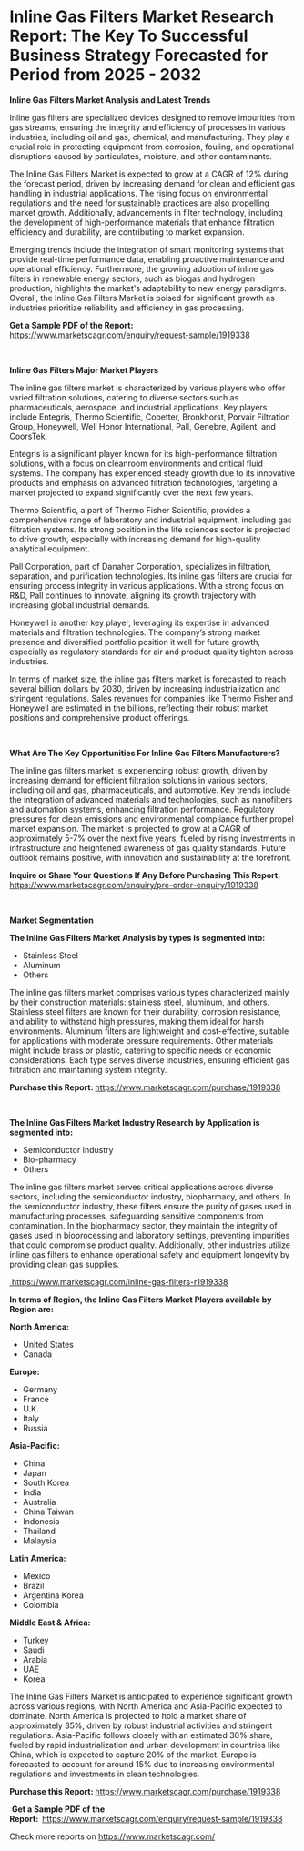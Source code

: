 <p><h1>Inline Gas Filters Market Research Report: The Key To Successful Business Strategy Forecasted for Period from 2025 - 2032</h1></p><p><strong>Inline Gas Filters Market Analysis and Latest Trends</strong></p>
<p><p>Inline gas filters are specialized devices designed to remove impurities from gas streams, ensuring the integrity and efficiency of processes in various industries, including oil and gas, chemical, and manufacturing. They play a crucial role in protecting equipment from corrosion, fouling, and operational disruptions caused by particulates, moisture, and other contaminants.</p><p>The Inline Gas Filters Market is expected to grow at a CAGR of 12% during the forecast period, driven by increasing demand for clean and efficient gas handling in industrial applications. The rising focus on environmental regulations and the need for sustainable practices are also propelling market growth. Additionally, advancements in filter technology, including the development of high-performance materials that enhance filtration efficiency and durability, are contributing to market expansion.</p><p>Emerging trends include the integration of smart monitoring systems that provide real-time performance data, enabling proactive maintenance and operational efficiency. Furthermore, the growing adoption of inline gas filters in renewable energy sectors, such as biogas and hydrogen production, highlights the market's adaptability to new energy paradigms. Overall, the Inline Gas Filters Market is poised for significant growth as industries prioritize reliability and efficiency in gas processing.</p></p>
<p><strong>Get a Sample PDF of the Report:&nbsp;</strong> <a href="https://www.marketscagr.com/enquiry/request-sample/1919338?utm_campaign=3271&utm_medium=2&utm_source=Github&utm_content=ia&utm_term=10042025&utm_id=inline-gas-filters">https://www.marketscagr.com/enquiry/request-sample/1919338</a></p>
<p>&nbsp;</p>
<p><strong>Inline Gas Filters Major Market Players</strong></p>
<p><p>The inline gas filters market is characterized by various players who offer varied filtration solutions, catering to diverse sectors such as pharmaceuticals, aerospace, and industrial applications. Key players include Entegris, Thermo Scientific, Cobetter, Bronkhorst, Porvair Filtration Group, Honeywell, Well Honor International, Pall, Genebre, Agilent, and CoorsTek.</p><p>Entegris is a significant player known for its high-performance filtration solutions, with a focus on cleanroom environments and critical fluid systems. The company has experienced steady growth due to its innovative products and emphasis on advanced filtration technologies, targeting a market projected to expand significantly over the next few years.</p><p>Thermo Scientific, a part of Thermo Fisher Scientific, provides a comprehensive range of laboratory and industrial equipment, including gas filtration systems. Its strong position in the life sciences sector is projected to drive growth, especially with increasing demand for high-quality analytical equipment.</p><p>Pall Corporation, part of Danaher Corporation, specializes in filtration, separation, and purification technologies. Its inline gas filters are crucial for ensuring process integrity in various applications. With a strong focus on R&D, Pall continues to innovate, aligning its growth trajectory with increasing global industrial demands.</p><p>Honeywell is another key player, leveraging its expertise in advanced materials and filtration technologies. The company’s strong market presence and diversified portfolio position it well for future growth, especially as regulatory standards for air and product quality tighten across industries.</p><p>In terms of market size, the inline gas filters market is forecasted to reach several billion dollars by 2030, driven by increasing industrialization and stringent regulations. Sales revenues for companies like Thermo Fisher and Honeywell are estimated in the billions, reflecting their robust market positions and comprehensive product offerings.</p></p>
<p>&nbsp;</p>
<p><strong>What Are The Key Opportunities For Inline Gas Filters Manufacturers?</strong></p>
<p><p>The inline gas filters market is experiencing robust growth, driven by increasing demand for efficient filtration solutions in various sectors, including oil and gas, pharmaceuticals, and automotive. Key trends include the integration of advanced materials and technologies, such as nanofilters and automation systems, enhancing filtration performance. Regulatory pressures for clean emissions and environmental compliance further propel market expansion. The market is projected to grow at a CAGR of approximately 5-7% over the next five years, fueled by rising investments in infrastructure and heightened awareness of gas quality standards. Future outlook remains positive, with innovation and sustainability at the forefront.</p></p>
<p><strong>Inquire or Share Your Questions If Any Before Purchasing This Report:</strong> <a href="https://www.marketscagr.com/enquiry/pre-order-enquiry/1919338?utm_campaign=3271&utm_medium=2&utm_source=Github&utm_content=ia&utm_term=10042025&utm_id=inline-gas-filters">https://www.marketscagr.com/enquiry/pre-order-enquiry/1919338</a></p>
<p>&nbsp;</p>
<p><strong>Market Segmentation</strong></p>
<p><strong>The Inline Gas Filters Market Analysis by types is segmented into:</strong></p>
<p><ul><li>Stainless Steel</li><li>Aluminum</li><li>Others</li></ul></p>
<p><p>The inline gas filters market comprises various types characterized mainly by their construction materials: stainless steel, aluminum, and others. Stainless steel filters are known for their durability, corrosion resistance, and ability to withstand high pressures, making them ideal for harsh environments. Aluminum filters are lightweight and cost-effective, suitable for applications with moderate pressure requirements. Other materials might include brass or plastic, catering to specific needs or economic considerations. Each type serves diverse industries, ensuring efficient gas filtration and maintaining system integrity.</p></p>
<p><strong>Purchase this Report:&nbsp;</strong><a href="https://www.marketscagr.com/purchase/1919338?utm_campaign=3271&utm_medium=2&utm_source=Github&utm_content=ia&utm_term=10042025&utm_id=inline-gas-filters">https://www.marketscagr.com/purchase/1919338</a></p>
<p>&nbsp;</p>
<p><strong>The Inline Gas Filters Market Industry Research by Application is segmented into:</strong></p>
<p><ul><li>Semiconductor Industry</li><li>Bio-pharmacy</li><li>Others</li></ul></p>
<p><p>The inline gas filters market serves critical applications across diverse sectors, including the semiconductor industry, biopharmacy, and others. In the semiconductor industry, these filters ensure the purity of gases used in manufacturing processes, safeguarding sensitive components from contamination. In the biopharmacy sector, they maintain the integrity of gases used in bioprocessing and laboratory settings, preventing impurities that could compromise product quality. Additionally, other industries utilize inline gas filters to enhance operational safety and equipment longevity by providing clean gas supplies.</p></p>
<p><a href="https://www.marketscagr.com/inline-gas-filters-r1919338?utm_campaign=3271&utm_medium=2&utm_source=Github&utm_content=ia&utm_term=10042025&utm_id=inline-gas-filters">&nbsp;https://www.marketscagr.com/inline-gas-filters-r1919338</a></p>
<p><strong>In terms of Region, the Inline Gas Filters Market Players available by Region are:</strong></p>
<p>
    <p> <strong> North America: </strong>
        <ul>
            <li>United States</li>
            <li>Canada</li>
        </ul>
        </p> 
    <p> <strong> Europe: </strong>
        <ul>
            <li>Germany</li>
            <li>France</li>
            <li>U.K.</li>
            <li>Italy</li>
            <li>Russia</li>
        </ul>
        </p> 
    <p> <strong> Asia-Pacific: </strong>
        <ul>
            <li>China</li>
            <li>Japan</li>
            <li>South Korea</li>
            <li>India</li>
            <li>Australia</li>
            <li>China Taiwan</li>
            <li>Indonesia</li>
            <li>Thailand</li>
            <li>Malaysia</li>
        </ul>
        </p> 
    <p> <strong> Latin America: </strong>
        <ul>
            <li>Mexico</li>
            <li>Brazil</li>
            <li>Argentina Korea</li>
            <li>Colombia</li>
        </ul>
        </p> 
    <p> <strong> Middle East & Africa: </strong>
        <ul>
            <li>Turkey</li>
            <li>Saudi</li>
            <li>Arabia</li>
            <li>UAE</li>
            <li>Korea</li>
        </ul>
    </p>
    </p>
<p><p>The Inline Gas Filters Market is anticipated to experience significant growth across various regions, with North America and Asia-Pacific expected to dominate. North America is projected to hold a market share of approximately 35%, driven by robust industrial activities and stringent regulations. Asia-Pacific follows closely with an estimated 30% share, fueled by rapid industrialization and urban development in countries like China, which is expected to capture 20% of the market. Europe is forecasted to account for around 15% due to increasing environmental regulations and investments in clean technologies.</p></p>
<p><strong>Purchase this Report: </strong><a href="https://www.marketscagr.com/purchase/1919338?utm_campaign=3271&utm_medium=2&utm_source=Github&utm_content=ia&utm_term=10042025&utm_id=inline-gas-filters">https://www.marketscagr.com/purchase/1919338</a></p>
<p>&nbsp;<strong>Get a Sample PDF of the Report:&nbsp;&nbsp;</strong><a href="https://www.marketscagr.com/enquiry/request-sample/1919338?utm_campaign=3271&utm_medium=2&utm_source=Github&utm_content=ia&utm_term=10042025&utm_id=inline-gas-filters">https://www.marketscagr.com/enquiry/request-sample/1919338</a></p>
<p><strong></strong></p>
<p>Check more reports on <a href="https://www.marketscagr.com/?utm_campaign=3271&utm_medium=2&utm_source=Github&utm_content=ia&utm_term=10042025&utm_id=inline-gas-filters">https://www.marketscagr.com/</a></p>